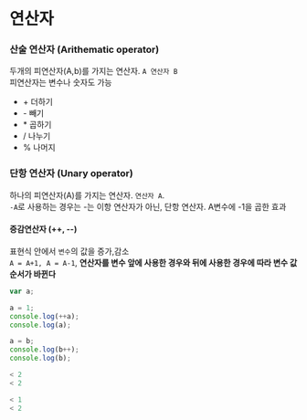 연산자
======
### 산술 연산자 (Arithematic operator)
두개의 피연산자(A,b)를 가지는 연산자. `A 연산자 B`  
피연산자는 변수나 숫자도 가능
+ \+ 더하기
+ \- 빼기
+ \* 곱하기
+ \/ 나누기
+ \% 나머지
### 단항 연산자 (Unary operator)
하나의 피연산자(A)를 가지는 연산자. `연산자 A`.  
`-A`로 사용하는 경우는 \-는 이항 연산자가 아닌, 단항 연산자. A변수에 -1을 곱한 효과
#### 증감연산자 (++, --)
표현식 안에서 `변수`의 값을 증가,감소  
`A = A+1, A = A-1`, **연산자를 변수 앞에 사용한 경우와 뒤에 사용한 경우에 따라 변수 값 순서가 바뀐다**
```js
var a;

a = 1;
console.log(++a);
console.log(a);

a = b;
console.log(b++);
console.log(b);

< 2
< 2

< 1
< 2
```